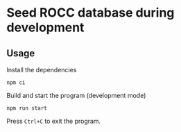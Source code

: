 # Seed ROCC database during development

## Usage

Install the dependencies

```console
npm ci
```

Build and start the program (development mode)

```console
npm run start
```

Press `Ctrl+C` to exit the program.
